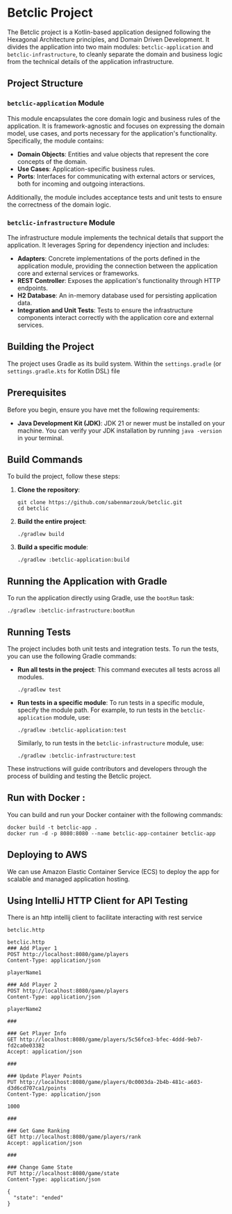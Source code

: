 # Betclic Project

The Betclic project is a Kotlin-based application designed following the Hexagonal Architecture principles, and Domain Driven Development. It divides the application into two main modules: `betclic-application` and `betclic-infrastructure`, to cleanly separate the domain and business logic from the technical details of the application infrastructure.

## Project Structure

### `betclic-application` Module

This module encapsulates the core domain logic and business rules of the application. It is framework-agnostic and focuses on expressing the domain model, use cases, and ports necessary for the application's functionality. Specifically, the module contains:

- **Domain Objects**: Entities and value objects that represent the core concepts of the domain.
- **Use Cases**: Application-specific business rules.
- **Ports**: Interfaces for communicating with external actors or services, both for incoming and outgoing interactions.

Additionally, the module includes acceptance tests and unit tests to ensure the correctness of the domain logic.

### `betclic-infrastructure` Module

The infrastructure module implements the technical details that support the application. It leverages Spring for dependency injection and includes:

- **Adapters**: Concrete implementations of the ports defined in the application module, providing the connection between the application core and external services or frameworks.
- **REST Controller**: Exposes the application's functionality through HTTP endpoints.
- **H2 Database**: An in-memory database used for persisting application data.
- **Integration and Unit Tests**: Tests to ensure the infrastructure components interact correctly with the application core and external services.

## Building the Project

The project uses Gradle as its build system. Within the `settings.gradle` (or `settings.gradle.kts` for Kotlin DSL) file

## Prerequisites

Before you begin, ensure you have met the following requirements:

- **Java Development Kit (JDK)**: JDK 21 or newer must be installed on your machine. You can verify your JDK installation by running `java -version` in your terminal.

## Build Commands

To build the project, follow these steps:

1. **Clone the repository**:

    ```shell
    git clone https://github.com/sabenmarzouk/betclic.git
    cd betclic
    ```

2. **Build the entire project**:

    ```shell
    ./gradlew build
    ```

3. **Build a specific module**:

    ```shell
    ./gradlew :betclic-application:build
    ```


## Running the Application with Gradle

To run the application directly using Gradle, use the `bootRun` task:

```shell
./gradlew :betclic-infrastructure:bootRun
```
## Running Tests

The project includes both unit tests and integration tests. To run the tests, you can use the following Gradle commands:

- **Run all tests in the project**: This command executes all tests across all modules.

    ```shell
    ./gradlew test
    ```

- **Run tests in a specific module**: To run tests in a specific module, specify the module path. For example, to run tests in the `betclic-application` module, use:

    ```shell
    ./gradlew :betclic-application:test
    ```

    Similarly, to run tests in the `betclic-infrastructure` module, use:

    ```shell
    ./gradlew :betclic-infrastructure:test
    ```

These instructions will guide contributors and developers through the process of building and testing the Betclic project.

## Run with Docker :
You can build and run your Docker container with the following commands:

```shell
docker build -t betclic-app .
docker run -d -p 8080:8080 --name betclic-app-container betclic-app
 ```
## Deploying to AWS

We can use Amazon Elastic Container Service (ECS) to deploy the app for scalable and managed application hosting.


## Using IntelliJ HTTP Client for API Testing
There is an http intellij client to facilitate interacting with rest service 
```shell
betclic.http
 ```
```shell
betclic.http
### Add Player 1
POST http://localhost:8080/game/players
Content-Type: application/json

playerName1

### Add Player 2
POST http://localhost:8080/game/players
Content-Type: application/json

playerName2

###

### Get Player Info
GET http://localhost:8080/game/players/5c56fce3-bfec-4ddd-9eb7-fd2ca0e03382
Accept: application/json

###

### Update Player Points
PUT http://localhost:8080/game/players/0c0003da-2b4b-481c-a603-d3d6cd707ca1/points
Content-Type: application/json

1000

###

### Get Game Ranking
GET http://localhost:8080/game/players/rank
Accept: application/json

###

### Change Game State
PUT http://localhost:8080/game/state
Content-Type: application/json

{
  "state": "ended"
}
 ```

